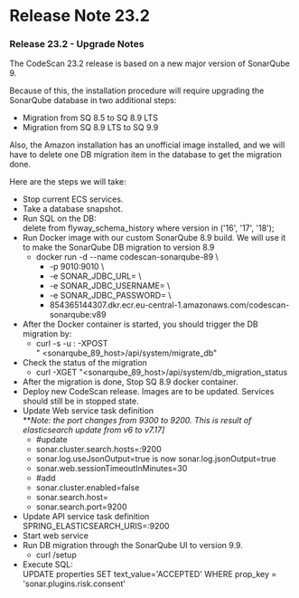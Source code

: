 # Release Note 23.2

### Release 23.2 - Upgrade Notes

The CodeScan 23.2 release is based on a new major version of SonarQube 9.

Because of this, the installation procedure will require upgrading the SonarQube database in two additional steps:

* Migration from SQ 8.5 to SQ 8.9 LTS
* Migration from SQ 8.9 LTS to SQ 9.9

Also, the Amazon installation has an unofficial image installed, and we will have to delete one DB migration item in the database to get the migration done.

Here are the steps we will take:

* Stop current ECS services.
* Take a database snapshot.
* Run SQL on the DB:\
  delete from flyway\_schema\_history where version in ('16', '17', '18');
* Run Docker image with our custom SonarQube 8.9 build. We will use it to make the SonarQube DB migration to version 8.9
  * docker run -d --name codescan-sonarqube-89 \\
    * \-p 9010:9010 \\
    * \-e SONAR\_JDBC\_URL= \\
    * \-e SONAR\_JDBC\_USERNAME= \\
    * \-e SONAR\_JDBC\_PASSWORD= \\
    * 854365144307.dkr.ecr.eu-central-1.amazonaws.com/codescan-sonarqube:v89
* After the Docker container is started, you should trigger the DB migration by:
  * curl -s -u : -XPOST\
    " \<sonarqube\_89\_host>/api/system/migrate\_db"
* Check the status of the migration
  * curl -XGET "\<sonarqube\_89\_host>/api/system/db\_migration\_status
* After the migration is done, Stop SQ 8.9 docker container.
* Deploy new CodeScan release. Images are to be updated. Services should still be in stopped state.
* Update Web service task definition\
  \*\*_Note: the port changes from 9300 to 9200. This is result of elasticsearch update from v6 to v7.17]_
  * \#update
  * sonar.cluster.search.hosts=:9200
  * sonar.log.useJsonOutput=true is now sonar.log.jsonOutput=true
  * sonar.web.sessionTimeoutInMinutes=30
  * \#add
  * sonar.cluster.enabled=false
  * sonar.search.host=
  * sonar.search.port=9200
* Update API service task definition\
  SPRING\_ELASTICSEARCH\_URIS=:9200
* Start web service
* Run DB migration through the SonarQube UI to version 9.9.
  * curl /setup
* Execute SQL:\
  UPDATE properties SET text\_value='ACCEPTED' WHERE prop\_key = 'sonar.plugins.risk.consent'
